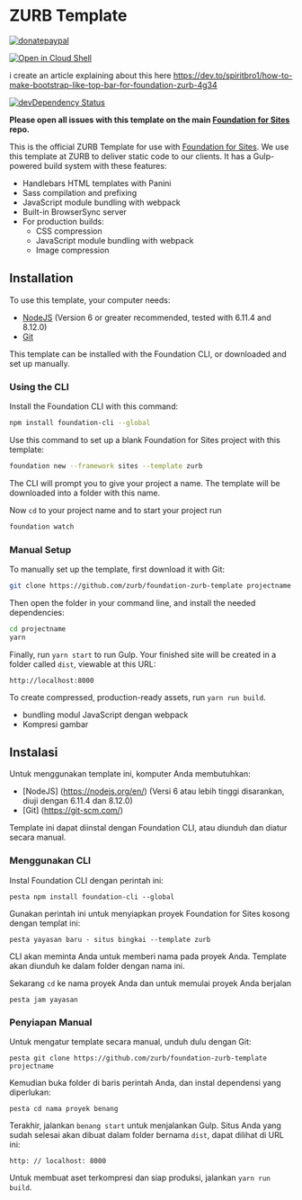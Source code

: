 # ZURB Template

[![donatepaypal](https://img.shields.io/badge/PAYPAL-DONATE-brightgreen?style=for-the-badge&logo=paypal)](https://paypal.me/rinoakbr)

[![Open in Cloud Shell](https://gstatic.com/cloudssh/images/open-btn.png)](https://console.cloud.google.com/cloudshell/open?git_repo=https://github.com/catflip/zurb-foundation-topbar&tutorial=README.md)

i create an article explaining about this here https://dev.to/spiritbro1/how-to-make-bootstrap-like-top-bar-for-foundation-zurb-4g34

[![devDependency Status](https://david-dm.org/zurb/foundation-zurb-template/dev-status.svg)](https://david-dm.org/zurb/foundation-zurb-template#info=devDependencies)

**Please open all issues with this template on the main [Foundation for Sites](https://github.com/zurb/foundation-sites/issues) repo.**

This is the official ZURB Template for use with [Foundation for Sites](http://foundation.zurb.com/sites). We use this template at ZURB to deliver static code to our clients. It has a Gulp-powered build system with these features:

- Handlebars HTML templates with Panini
- Sass compilation and prefixing
- JavaScript module bundling with webpack
- Built-in BrowserSync server
- For production builds:
  - CSS compression
  - JavaScript module bundling with webpack
  - Image compression

## Installation

To use this template, your computer needs:

- [NodeJS](https://nodejs.org/en/) (Version 6 or greater recommended, tested with 6.11.4 and 8.12.0)
- [Git](https://git-scm.com/)

This template can be installed with the Foundation CLI, or downloaded and set up manually.

### Using the CLI

Install the Foundation CLI with this command:

```bash
npm install foundation-cli --global
```

Use this command to set up a blank Foundation for Sites project with this template:

```bash
foundation new --framework sites --template zurb
```

The CLI will prompt you to give your project a name. The template will be downloaded into a folder with this name.

Now `cd` to your project name and to start your project run 

```bash
foundation watch
```

### Manual Setup

To manually set up the template, first download it with Git:

```bash
git clone https://github.com/zurb/foundation-zurb-template projectname
```

Then open the folder in your command line, and install the needed dependencies:

```bash
cd projectname
yarn
```

Finally, run `yarn start` to run Gulp. Your finished site will be created in a folder called `dist`, viewable at this URL:

```
http://localhost:8000
```

To create compressed, production-ready assets, run `yarn run build`.



  - bundling modul JavaScript dengan webpack
  - Kompresi gambar

## Instalasi

Untuk menggunakan template ini, komputer Anda membutuhkan:

- [NodeJS] (https://nodejs.org/en/) (Versi 6 atau lebih tinggi disarankan, diuji dengan 6.11.4 dan 8.12.0)
- [Git] (https://git-scm.com/)

Template ini dapat diinstal dengan Foundation CLI, atau diunduh dan diatur secara manual.

### Menggunakan CLI

Instal Foundation CLI dengan perintah ini:

`` pesta
npm install foundation-cli --global
``

Gunakan perintah ini untuk menyiapkan proyek Foundation for Sites kosong dengan templat ini:

`` pesta
yayasan baru - situs bingkai --template zurb
``

CLI akan meminta Anda untuk memberi nama pada proyek Anda. Template akan diunduh ke dalam folder dengan nama ini.

Sekarang `cd` ke nama proyek Anda dan untuk memulai proyek Anda berjalan

`` pesta
jam yayasan
``

### Penyiapan Manual

Untuk mengatur template secara manual, unduh dulu dengan Git:

`` pesta
git clone https://github.com/zurb/foundation-zurb-template projectname
``

Kemudian buka folder di baris perintah Anda, dan instal dependensi yang diperlukan:

`` pesta
cd nama proyek
benang
``

Terakhir, jalankan `benang start` untuk menjalankan Gulp. Situs Anda yang sudah selesai akan dibuat dalam folder bernama `dist`, dapat dilihat di URL ini:

``
http: // localhost: 8000
``

Untuk membuat aset terkompresi dan siap produksi, jalankan `yarn run build`.
